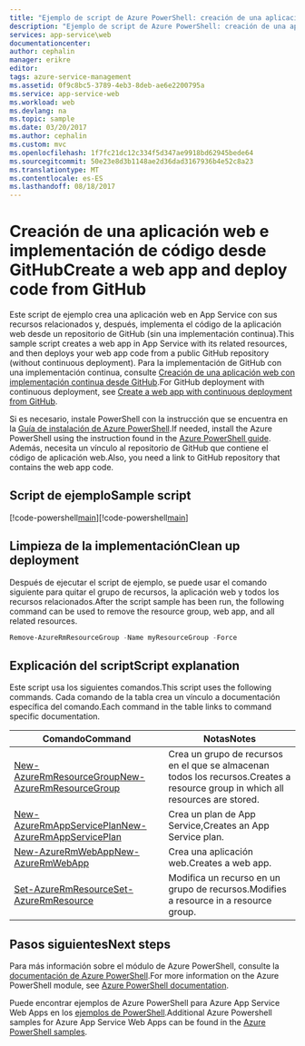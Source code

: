 ```yaml
---
title: "Ejemplo de script de Azure PowerShell: creación de una aplicación web e implementación de código desde GitHub | Microsoft Docs"
description: "Ejemplo de script de Azure PowerShell: creación de una aplicación web e implementación de código desde GitHub"
services: app-service\web
documentationcenter: 
author: cephalin
manager: erikre
editor: 
tags: azure-service-management
ms.assetid: 0f9c8bc5-3789-4eb3-8deb-ae6e2200795a
ms.service: app-service-web
ms.workload: web
ms.devlang: na
ms.topic: sample
ms.date: 03/20/2017
ms.author: cephalin
ms.custom: mvc
ms.openlocfilehash: 1f7fc21dc12c334f5d347ae9918bd62945bede64
ms.sourcegitcommit: 50e23e8d3b1148ae2d36dad3167936b4e52c8a23
ms.translationtype: MT
ms.contentlocale: es-ES
ms.lasthandoff: 08/18/2017
---
```

# <a name="create-a-web-app-and-deploy-code-from-github"></a><span data-ttu-id="4b249-103">Creación de una aplicación web e implementación de código desde GitHub</span><span class="sxs-lookup"><span data-stu-id="4b249-103">Create a web app and deploy code from GitHub</span></span>

<span data-ttu-id="4b249-104">Este script de ejemplo crea una aplicación web en App Service con sus recursos relacionados y, después, implementa el código de la aplicación web desde un repositorio de GitHub (sin una implementación continua).</span><span class="sxs-lookup"><span data-stu-id="4b249-104">This sample script creates a web app in App Service with its related resources, and then deploys your web app code from a public GitHub repository (without continuous deployment).</span></span> <span data-ttu-id="4b249-105">Para la implementación de GitHub con una implementación continua, consulte [Creación de una aplicación web con implementación continua desde GitHub](app-service-powershell-continuous-deployment-github.md).</span><span class="sxs-lookup"><span data-stu-id="4b249-105">For GitHub deployment with continuous deployment, see [Create a web app with continuous deployment from GitHub](app-service-powershell-continuous-deployment-github.md).</span></span>

<span data-ttu-id="4b249-106">Si es necesario, instale PowerShell con la instrucción que se encuentra en la [Guía de instalación de Azure PowerShell](/powershell/azure/overview).</span><span class="sxs-lookup"><span data-stu-id="4b249-106">If needed, install the Azure PowerShell using the instruction found in the [Azure PowerShell guide](/powershell/azure/overview).</span></span> <span data-ttu-id="4b249-107">Además, necesita un vínculo al repositorio de GitHub que contiene el código de aplicación web.</span><span class="sxs-lookup"><span data-stu-id="4b249-107">Also, you need a link to GitHub repository that contains the web app code.</span></span>

## <a name="sample-script"></a><span data-ttu-id="4b249-108">Script de ejemplo</span><span class="sxs-lookup"><span data-stu-id="4b249-108">Sample script</span></span>

<span data-ttu-id="4b249-109">[!code-powershell[main](../../../powershell_scripts/app-service/deploy-github/deploy-github.ps1?highlight=1-2 "Creación de una aplicación web e implementación de código desde GitHub")]</span><span class="sxs-lookup"><span data-stu-id="4b249-109">[!code-powershell[main](../../../powershell_scripts/app-service/deploy-github/deploy-github.ps1?highlight=1-2 "Create a web app and deploy code from GitHub")]</span></span>

## <a name="clean-up-deployment"></a><span data-ttu-id="4b249-110">Limpieza de la implementación</span><span class="sxs-lookup"><span data-stu-id="4b249-110">Clean up deployment</span></span> 

<span data-ttu-id="4b249-111">Después de ejecutar el script de ejemplo, se puede usar el comando siguiente para quitar el grupo de recursos, la aplicación web y todos los recursos relacionados.</span><span class="sxs-lookup"><span data-stu-id="4b249-111">After the script sample has been run, the following command can be used to remove the resource group, web app, and all related resources.</span></span>

```powershell
Remove-AzureRmResourceGroup -Name myResourceGroup -Force
```

## <a name="script-explanation"></a><span data-ttu-id="4b249-112">Explicación del script</span><span class="sxs-lookup"><span data-stu-id="4b249-112">Script explanation</span></span>

<span data-ttu-id="4b249-113">Este script usa los siguientes comandos.</span><span class="sxs-lookup"><span data-stu-id="4b249-113">This script uses the following commands.</span></span> <span data-ttu-id="4b249-114">Cada comando de la tabla crea un vínculo a documentación específica del comando.</span><span class="sxs-lookup"><span data-stu-id="4b249-114">Each command in the table links to command specific documentation.</span></span>

| <span data-ttu-id="4b249-115">Comando</span><span class="sxs-lookup"><span data-stu-id="4b249-115">Command</span></span> | <span data-ttu-id="4b249-116">Notas</span><span class="sxs-lookup"><span data-stu-id="4b249-116">Notes</span></span> |
|---|---|
| [<span data-ttu-id="4b249-117">New-AzureRmResourceGroup</span><span class="sxs-lookup"><span data-stu-id="4b249-117">New-AzureRmResourceGroup</span></span>](/powershell/module/azurerm.resources/new-azurermresourcegroup) | <span data-ttu-id="4b249-118">Crea un grupo de recursos en el que se almacenan todos los recursos.</span><span class="sxs-lookup"><span data-stu-id="4b249-118">Creates a resource group in which all resources are stored.</span></span> |
| [<span data-ttu-id="4b249-119">New-AzureRmAppServicePlan</span><span class="sxs-lookup"><span data-stu-id="4b249-119">New-AzureRmAppServicePlan</span></span>](/powershell/module/azurerm.websites/new-azurermappserviceplan) | <span data-ttu-id="4b249-120">Crea un plan de App Service,</span><span class="sxs-lookup"><span data-stu-id="4b249-120">Creates an App Service plan.</span></span> |
| [<span data-ttu-id="4b249-121">New-AzureRmWebApp</span><span class="sxs-lookup"><span data-stu-id="4b249-121">New-AzureRmWebApp</span></span>](/powershell/module/azurerm.websites/new-azurermwebapp) | <span data-ttu-id="4b249-122">Crea una aplicación web.</span><span class="sxs-lookup"><span data-stu-id="4b249-122">Creates a web app.</span></span> |
| [<span data-ttu-id="4b249-123">Set-AzureRmResource</span><span class="sxs-lookup"><span data-stu-id="4b249-123">Set-AzureRmResource</span></span>](/powershell/module/azurerm.resources/set-azurermresource) | <span data-ttu-id="4b249-124">Modifica un recurso en un grupo de recursos.</span><span class="sxs-lookup"><span data-stu-id="4b249-124">Modifies a resource in a resource group.</span></span> |

## <a name="next-steps"></a><span data-ttu-id="4b249-125">Pasos siguientes</span><span class="sxs-lookup"><span data-stu-id="4b249-125">Next steps</span></span>

<span data-ttu-id="4b249-126">Para más información sobre el módulo de Azure PowerShell, consulte la [documentación de Azure PowerShell](/powershell/azure/overview).</span><span class="sxs-lookup"><span data-stu-id="4b249-126">For more information on the Azure PowerShell module, see [Azure PowerShell documentation](/powershell/azure/overview).</span></span>

<span data-ttu-id="4b249-127">Puede encontrar ejemplos de Azure PowerShell para Azure App Service Web Apps en los [ejemplos de PowerShell](../app-service-powershell-samples.md).</span><span class="sxs-lookup"><span data-stu-id="4b249-127">Additional Azure Powershell samples for Azure App Service Web Apps can be found in the [Azure PowerShell samples](../app-service-powershell-samples.md).</span></span>
